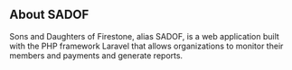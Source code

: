 ## About SADOF

Sons and Daughters of Firestone, alias SADOF, is a web application built with the PHP framework Laravel that allows organizations to monitor their members and payments and generate reports. 
